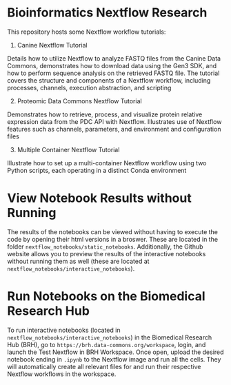 # Bioinformatics Nextflow Research

This repository hosts some Nextflow workflow tutorials:

1. Canine Nextflow Tutorial

Details how to utilize Nextflow to analyze FASTQ files from the Canine Data Commons, demonstrates how to download data using the Gen3 SDK, and how to perform sequence analysis on the retrieved FASTQ file. The tutorial covers the structure and components of a Nextflow workflow, including processes, channels, execution abstraction, and scripting

2. Proteomic Data Commons Nextflow Tutorial

Demonstrates how to retrieve, process, and visualize protein relative expression data from the PDC API with Nextflow. Illustrates use of Nextflow features such as channels, parameters, and environment and configuration files

3. Multiple Container Nextflow Tutorial

Illustrate how to set up a multi-container Nextflow workflow using two Python scripts, each operating in a distinct Conda environment


# View Notebook Results without Running

The results of the notebooks can be viewed without having to execute the code by opening their html versions in a broswer. These are located in the folder `nextflow_notebooks/static_notebooks`. Additionally, the Github website allows you to preview the results of the interactive notebooks without running them as well (these are located at `nextflow_notebooks/interactive_notebooks`).

# Run Notebooks on the Biomedical Research Hub

To run interactive notebooks (located in `nextflow_notebooks/interactive_notebooks`) in the Biomedical Research Hub (BRH), go to `https://brh.data-commons.org/workspace`, login, and launch the Test Nextflow in BRH Workspace. Once open, upload the desired notebook ending in `.ipynb` to the Nextflow image and run all the cells. They will automatically create all relevant files for and run their respective Nextflow workflows in the workspace.

